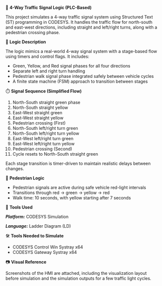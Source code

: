 🚦 **4-Way Traffic Signal Logic (PLC-Based)**

This project simulates a 4-way traffic signal system using Structured Text (ST) programming in CODESYS. It handles the traffic flow for north-south and east-west directions, including straight and left/right turns, along with a pedestrian crossing phase.

🧩 **Logic Description**

The logic mimics a real-world 4-way signal system with a stage-based flow using timers and control flags. It includes:

- Green, Yellow, and Red signal phases for all four directions
- Separate left and right turn handling
- Pedestrian walk signal phase integrated safely between vehicle cycles
- A finite state machine (FSM) approach to transition between stages

⏱️ **Signal Sequence (Simplified Flow)**

1. North-South straight green phase
2. North-South straight yellow
3. East-West straight green
4. East-West straight yellow
5. Pedestrian crossing (First)
6. North-South left/right turn green
7. North-South left/right turn yellow
8. East-West left/right turn green
9. East-West left/right turn yellow
10. Pedestrian crossing (Second)
11. Cycle resets to North-South straight green

Each stage transition is timer-driven to maintain realistic delays between changes.

🚶 **Pedestrian Logic**

- Pedestrian signals are active during safe vehicle red-light intervals
- Transitions through red → green → yellow → red
- Walk time: 10 seconds, with yellow starting after 7 seconds

🔧 **Tools Used**

_**Platform:**_ CODESYS Simulation

_**Language:**_ Ladder Diagram (LD)

🛠️ **Tools Needed to Simulate**
- CODESYS Control Win Systray x64
- CODESYS Gateway Systray x64
  
📷 **Visual Reference**

Screenshots of the HMI are attached, including the visualization layout before simulation and the simulation outputs for a few traffic light cycles.
